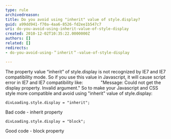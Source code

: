 ```yaml
---
type: rule
archivedreason: 
title: Do you avoid using "inherit" value of style.display?
guid: a99dd941-f70a-4aa6-8526-fd2ee1b547c7
uri: do-you-avoid-using-inherit-value-of-style-display
created: 2010-12-02T10:35:22.0000000Z
authors: []
related: []
redirects:
- do-you-avoid-using-＂inherit＂-value-of-style-display

---
```


The property value “inherit” of style.display is not recognized by IE7 and IE7 compatibility mode. So if you use this value in Javascript, it will cause script error in IE7 and IE7 compatibility like: 
             "Message: Could not get the display property. Invalid argument." 
 So to make your Javascript and CSS style more compatible and avoid using "inherit" value of style.display:  
<!--endintro-->


```
divLoading.style.display = "inherit";
```

Bad code - inherit property 

```
divLoading.style.display = "block";
```

Good code - block property
